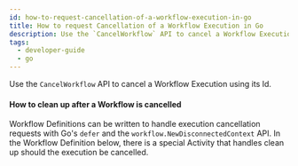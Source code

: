 ```yaml
---
id: how-to-request-cancellation-of-a-workflow-execution-in-go
title: How to request Cancellation of a Workflow Execution in Go
description: Use the `CancelWorkflow` API to cancel a Workflow Execution using its Id.
tags:
  - developer-guide
  - go
---
```


Use the `CancelWorkflow` API to cancel a Workflow Execution using its Id.

<!--SNIPSTART samples-go-cancellation-cancel-workflow-execution-trigger-->
<!--SNIPEND-->

#### How to clean up after a Workflow is cancelled

Workflow Definitions can be written to handle execution cancellation requests with Go's `defer` and the `workflow.NewDisconnectedContext` API.
In the Workflow Definition below, there is a special Activity that handles clean up should the execution be cancelled.

<!--SNIPSTART samples-go-cancellation-workflow-definition-->
<!--SNIPEND-->
